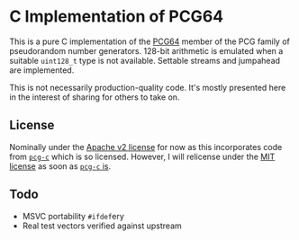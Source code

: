 # C Implementation of PCG64

This is a pure C implementation of the [PCG64](http://www.pcg-random.org/)
member of the PCG family of pseudorandom number generators. 128-bit arithmetic
is emulated when a suitable `uint128_t` type is not available. Settable streams
and jumpahead are implemented.

This is not necessarily production-quality code. It's mostly presented here in
the interest of sharing for others to take on.

## License

Nominally under the [Apache v2
license](https://opensource.org/licenses/Apache-2.0) for now as this
incorporates code from [`pcg-c`](https://github.com/imneme/pcg-c) which is so
licensed.  However, I will relicense under the
[MIT license](https://opensource.org/licenses/MIT) as soon as
[`pcg-c` is](https://github.com/imneme/pcg-c/pull/4).

## Todo

* MSVC portability `#ifdef`ery
* Real test vectors verified against upstream
